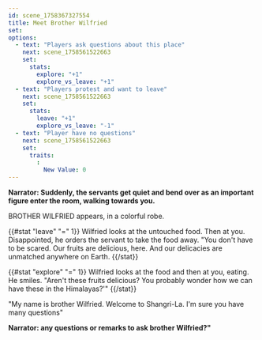 ```yaml
---
id: scene_1758367327554
title: Meet Brother Wilfried
set:
options:
  - text: "Players ask questions about this place"
    next: scene_1758561522663
    set:
      stats:
        explore: "+1"
        explore_vs_leave: "+1"
  - text: "Players protest and want to leave"
    next: scene_1758561522663
    set:
      stats:
        leave: "+1"
        explore_vs_leave: "-1"
  - text: "Player have no questions"
    next: scene_1758561522663
    set:
      traits:
        :
          New Value: 0
---
```


**Narrator: Suddenly, the servants get quiet and bend over as an important figure enter the room, walking towards you.**

BROTHER WILFRIED appears, in a colorful robe. 

{{#stat "leave" "=" 1}}
 Wilfried looks at the untouched food. Then at you. 
 Disappointed, he orders the servant to take the food away. 
 "You don't have to be scared. Our fruits are delicious, here. And our delicacies are unmatched anywhere on Earth.
{{/stat}}

{{#stat "explore" "=" 1}}
Wilfried looks at the food and then at you, eating. 
He smiles. 
"Aren't these fruits delicious? 
You probably wonder how we can have these in the Himalayas?'"
{{/stat}}

"My name is brother Wilfried. Welcome to Shangri-La. I'm sure you have many questions"

**Narrator: any questions or remarks to ask brother Wilfried?"**